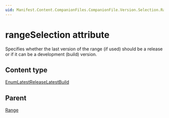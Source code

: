 ```yaml
---
uid: Manifest.Content.CompanionFiles.CompanionFile.Version.Selection.Range-rangeSelection
---
```


# rangeSelection attribute

Specifies whether the last version of the range (if used) should be a release or if it can be a development (build) version.

## Content type

[EnumLatestReleaseLatestBuild](xref:Manifest-EnumLatestReleaseLatestBuild)

## Parent

[Range](xref:Manifest.Content.CompanionFiles.CompanionFile.Version.Selection.Range)
